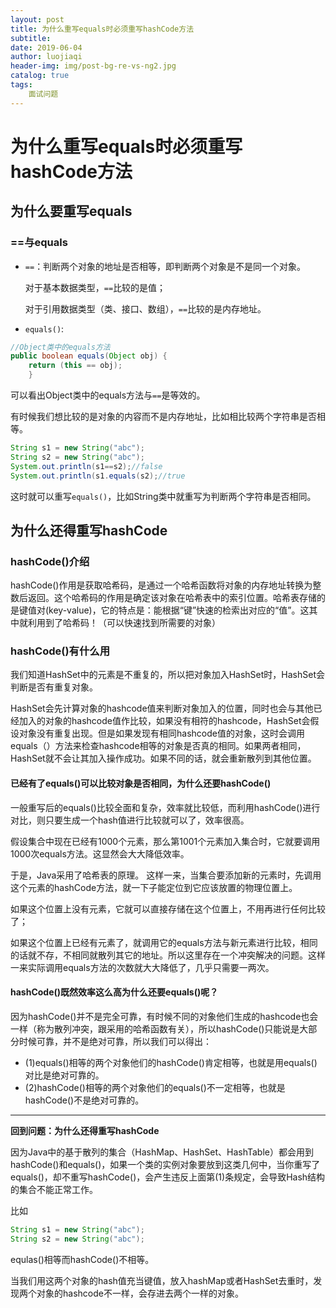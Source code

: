 ```yaml
---
layout: post                          
title: 为什么重写equals时必须重写hashCode方法                            
subtitle:                             
date: 2019-06-04                     
author: luojiaqi                      
header-img: img/post-bg-re-vs-ng2.jpg 
catalog: true                         
tags:                                 
    面试问题                             
---
```


# 为什么重写equals时必须重写hashCode方法

## 为什么要重写equals

### ==与equals

+ `==`：判断两个对象的地址是否相等，即判断两个对象是不是同一个对象。

  对于基本数据类型，`==`比较的是值；

  对于引用数据类型（类、接口、数组），`==`比较的是内存地址。

+ `equals()`:

```java
//Object类中的equals方法
public boolean equals(Object obj) {  
    return (this == obj);  
    }
```

可以看出Object类中的equals方法与`==`是等效的。

有时候我们想比较的是对象的内容而不是内存地址，比如相比较两个字符串是否相等。

```java
String s1 = new String("abc");
String s2 = new String("abc");
System.out.println(s1==s2);//false
System.out.println(s1.equals(s2);//true
```

这时就可以重写`equals()`，比如String类中就重写为判断两个字符串是否相同。

## 为什么还得重写hashCode

### hashCode()介绍

hashCode()作用是获取哈希码，是通过一个哈希函数将对象的内存地址转换为整数后返回。这个哈希码的作用是确定该对象在哈希表中的索引位置。哈希表存储的是键值对(key-value)，它的特点是：能根据“键”快速的检索出对应的“值”。这其中就利用到了哈希码！（可以快速找到所需要的对象）

### hashCode()有什么用

我们知道HashSet中的元素是不重复的，所以把对象加入HashSet时，HashSet会判断是否有重复对象。

HashSet会先计算对象的hashcode值来判断对象加入的位置，同时也会与其他已经加入的对象的hashcode值作比较，如果没有相符的hashcode，HashSet会假设对象没有重复出现。但是如果发现有相同hashcode值的对象，这时会调用equals（）方法来检查hashcode相等的对象是否真的相同。如果两者相同，HashSet就不会让其加入操作成功。如果不同的话，就会重新散列到其他位置。

#### 已经有了equals()可以比较对象是否相同，为什么还要hashCode()

一般重写后的equals()比较全面和复杂，效率就比较低，而利用hashCode()进行对比，则只要生成一个hash值进行比较就可以了，效率很高。

假设集合中现在已经有1000个元素，那么第1001个元素加入集合时，它就要调用1000次equals方法。这显然会大大降低效率。   

于是，Java采用了哈希表的原理。  这样一来，当集合要添加新的元素时，先调用这个元素的hashCode方法，就一下子能定位到它应该放置的物理位置上。 

如果这个位置上没有元素，它就可以直接存储在这个位置上，不用再进行任何比较了；

如果这个位置上已经有元素了，就调用它的equals方法与新元素进行比较，相同的话就不存，不相同就散列其它的地址。所以这里存在一个冲突解决的问题。这样一来实际调用equals方法的次数就大大降低了，几乎只需要一两次。

#### hashCode()既然效率这么高为什么还要equals()呢？

因为hashCode()并不是完全可靠，有时候不同的对象他们生成的hashcode也会一样（称为散列冲突，跟采用的哈希函数有关），所以hashCode()只能说是大部分时候可靠，并不是绝对可靠，所以我们可以得出：

- (1)equals()相等的两个对象他们的hashCode()肯定相等，也就是用equals()对比是绝对可靠的。
- (2)hashCode()相等的两个对象他们的equals()不一定相等，也就是hashCode()不是绝对可靠的。

---

**回到问题：为什么还得重写hashCode**

因为Java中的基于散列的集合（HashMap、HashSet、HashTable）都会用到hashCode()和equals()，如果一个类的实例对象要放到这类几何中，当你重写了equals()，却不重写hashCode()，会产生违反上面第(1)条规定，会导致Hash结构的集合不能正常工作。

比如

```java
String s1 = new String("abc");
String s2 = new String("abc");
```

equlas()相等而hashCode()不相等。

当我们用这两个对象的hash值充当键值，放入hashMap或者HashSet去重时，发现两个对象的hashcode不一样，会存进去两个一样的对象。